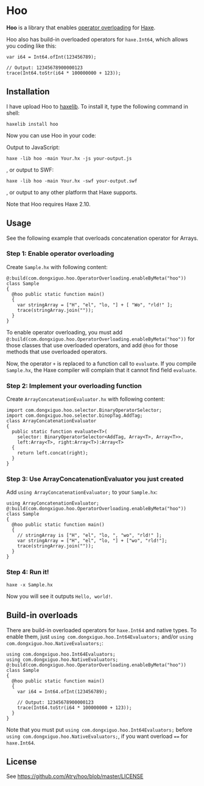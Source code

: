 Hoo
=================

**Hoo** is a library that enables [operator overloading](https://en.wikipedia.org/wiki/Operator_overloading)
for [Haxe](http://www.haxe.org/).

Hoo also has build-in overloaded operators for `haxe.Int64`, which allows you coding like this:

    var i64 = Int64.ofInt(123456789);
    
    // Output: 12345678900000123
    trace(Int64.toStr(i64 * 100000000 + 123));

## Installation

I have upload Hoo to [haxelib](http://lib.haxe.org/p/hoo). To install it, type the following
command in shell:

    haxelib install hoo

Now you can use Hoo in your code:

Output to JavaScript:

    haxe -lib hoo -main Your.hx -js your-output.js

, or output to SWF:

    haxe -lib hoo -main Your.hx -swf your-output.swf

, or output to any other platform that Haxe supports.

Note that Hoo requires Haxe 2.10.

## Usage

See the following example that overloads concatenation operator for Arrays.

### Step 1: Enable operator overloading

Create `Sample.hx` with following content:

    @:build(com.dongxiguo.hoo.OperatorOverloading.enableByMeta("hoo"))
    class Sample
    {
      @hoo public static function main() 
      {
        var stringArray = ["H", "el", "lo, "] + [ "Wo", "rld!" ];
        trace(stringArray.join(""));
      }
    }

To enable operator overloading, you must add `@:build(com.dongxiguo.hoo.OperatorOverloading.enableByMeta("hoo"))`
for those classes that use overloaded operators, and add `@hoo` for those methods that use overloaded operators.

Now, the operator `+` is replaced to a function call to `evaluate`.
If you compile `Sample.hx`, the Haxe compiler will complain that it cannot find field `evaluate`.

### Step 2: Implement your overloading function

Create `ArrayConcatenationEvaluator.hx` with following content:

    import com.dongxiguo.hoo.selector.BinaryOperatorSelector;
    import com.dongxiguo.hoo.selector.binopTag.AddTag;
    class ArrayConcatenationEvaluator
    {
      public static function evaluate<T>(
        selector: BinaryOperatorSelector<AddTag, Array<T>, Array<T>>,
        left:Array<T>, right:Array<T>):Array<T>
      {
        return left.concat(right);
      }
    }

### Step 3: Use ArrayConcatenationEvaluator you just created

Add `using ArrayConcatenationEvaluator;` to your `Sample.hx`:

    using ArrayConcatenationEvaluator;
    @:build(com.dongxiguo.hoo.OperatorOverloading.enableByMeta("hoo"))
    class Sample
    {
      @hoo public static function main() 
      {
        // stringArray is ["H", "el", "lo, ", "wo", "rld!" ];
        var stringArray = ["H", "el", "lo, "] + ["wo", "rld!"];
        trace(stringArray.join(""));
      }
    }

### Step 4: Run it!

    haxe -x Sample.hx

Now you will see it outputs `Hello, world!`.

## Build-in overloads

There are build-in overloaded operators for `haxe.Int64` and  native types.
To enable them, just `using com.dongxiguo.hoo.Int64Evaluators;` and/or
`using com.dongxiguo.hoo.NativeEvaluators;`:

    using com.dongxiguo.hoo.Int64Evaluators;
    using com.dongxiguo.hoo.NativeEvaluators;
    @:build(com.dongxiguo.hoo.OperatorOverloading.enableByMeta("hoo"))
    class Sample
    {
      @hoo public static function main() 
      {
        var i64 = Int64.ofInt(123456789);
        
        // Output: 12345678900000123
        trace(Int64.toStr(i64 * 100000000 + 123));
      }
    }

Note that you must put `using com.dongxiguo.hoo.Int64Evaluators;` before `using com.dongxiguo.hoo.NativeEvaluators;`,
if you want overload `==` for `haxe.Int64`.

## License

See https://github.com/Atry/hoo/blob/master/LICENSE
